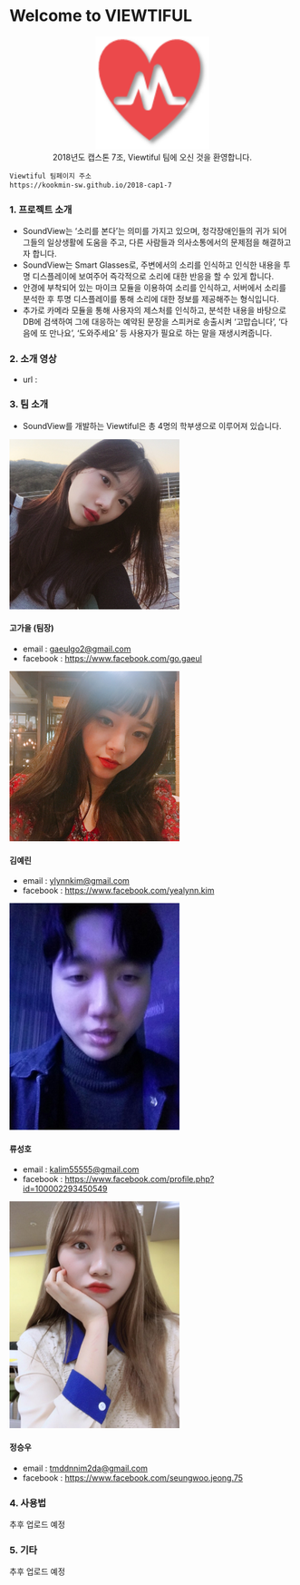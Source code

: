# Welcome to VIEWTIFUL 

<center><img src="/images/logo.png" width="200px" height="200px"></center>

<center>2018년도 캡스톤 7조, Viewtiful 팀에 오신 것을 환영합니다.</center>


```
Viewtiful 팀페이지 주소
https://kookmin-sw.github.io/2018-cap1-7
```


### 1. 프로젝트 소개
- SoundView는 ‘소리를 본다’는 의미를 가지고 있으며, 청각장애인들의 귀가 되어 그들의 일상생활에 도움을 주고, 다른 사람들과 의사소통에서의 문제점을 해결하고자 합니다. 
- SoundView는 Smart Glasses로, 주변에서의 소리를 인식하고 인식한 내용을 투명 디스플레이에 보여주어 즉각적으로 소리에 대한 반응을 할 수 있게 합니다. 
- 안경에 부착되어 있는 마이크 모듈을 이용하여 소리를 인식하고, 서버에서 소리를 분석한 후 투명 디스플레이를 통해 소리에 대한 정보를 제공해주는 형식입니다.
- 추가로 카메라 모듈을 통해 사용자의 제스처를 인식하고, 분석한 내용을 바탕으로 DB에 검색하여 그에 대응하는 예약된 문장을 스피커로 송출시켜 ‘고맙습니다’, ‘다음에 또 만나요’, ‘도와주세요’  등 사용자가 필요로 하는 말을 재생시켜줍니다.

### 2. 소개 영상

- url : 

### 3. 팀 소개
- SoundView를 개발하는 Viewtiful은 총 4명의 학부생으로 이루어져 있습니다.

<img src="/images/gaeul.jpeg" width="300px" height="300px">

#### 고가을 (팀장)
- email : gaeulgo2@gmail.com
- facebook : https://www.facebook.com/go.gaeul

<img src="/images/yealynn.jpeg" width="300px" height="300px">

#### 김예린
- email : ylynnkim@gmail.com
- facebook : https://www.facebook.com/yealynn.kim 

<img src="/images/sungho.jpeg" width="300px" height="400px">

#### 류성호
- email : kalim55555@gmail.com
- facebook : https://www.facebook.com/profile.php?id=100002293450549

<img src="/images/seungwoo.jpeg" width="300px" height="400px">

#### 정승우
- email : tmddnnim2da@gmail.com
- facebook : https://www.facebook.com/seungwoo.jeong.75



### 4. 사용법

추후 업로드 예정

### 5. 기타

추후 업로드 예정
